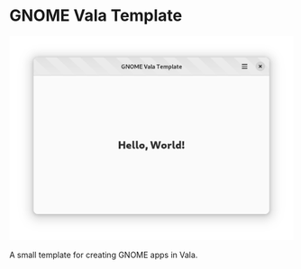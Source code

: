 # GNOME Vala Template

![Main Window](data/screenshots/screenshot-1.png)

A small template for creating GNOME apps in Vala.
